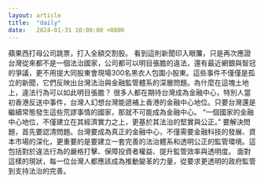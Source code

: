 ```yaml
---
layout: article
title:  "daily"
date:   2024-01-31 10:00:00 +0800
---
```


蘋果西打母公司跳票，打入全額交割股。
看到這則新聞印入眼簾，只是再次應證台灣從來都不是一個法治國家，公司都可以明目張膽的違法，還有最近網銀與智冠的爭議，更不用提大同股東會現場300名黑衣人包圍小股東。這些事件不僅僅是孤立的新聞，它們反映出台灣法治與金融監管體系的深層問題。為什麼在這塊土地上，違法行為可以如此明目張膽？
很多人都在期待台灣成為金融中心，特別人當初香港反送中事件，台灣人幻想台灣能遞補上香港的金融中心地位。只要台灣還是繼續常態發生這些荒謬事情的國家，那就不可能成為金融中心。
“一個國家的金融中心地位，不僅建立在其經濟實力之上，更基於其法治的堅實與公正。”
要解決問題，首先要認清問題。台灣要成為真正的金融中心，不僅需要金融科技的發展、資本市場的深化，更重要的是要建立一套完善的法治體系和透明公正的監管環境。這包括對於違法行為的嚴格打擊、保障投資者權益、提升監管效率與透明度。
面對這樣的現狀，每一位台灣人都應該成為推動變革的力量，從要求更透明的政府監管到支持法治的完善。